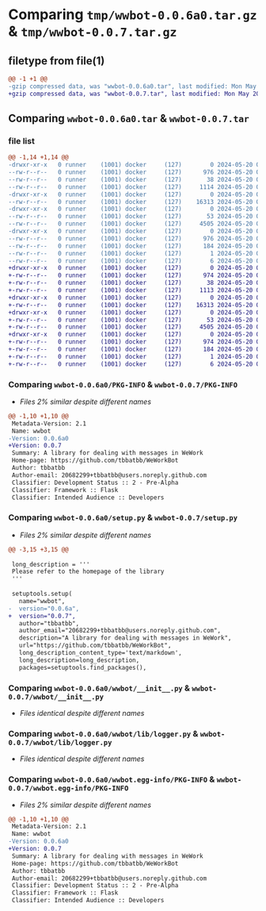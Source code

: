 # Comparing `tmp/wwbot-0.0.6a0.tar.gz` & `tmp/wwbot-0.0.7.tar.gz`

## filetype from file(1)

```diff
@@ -1 +1 @@
-gzip compressed data, was "wwbot-0.0.6a0.tar", last modified: Mon May 20 02:22:17 2024, max compression
+gzip compressed data, was "wwbot-0.0.7.tar", last modified: Mon May 20 02:43:32 2024, max compression
```

## Comparing `wwbot-0.0.6a0.tar` & `wwbot-0.0.7.tar`

### file list

```diff
@@ -1,14 +1,14 @@
-drwxr-xr-x   0 runner    (1001) docker     (127)        0 2024-05-20 02:22:17.640107 wwbot-0.0.6a0/
--rw-r--r--   0 runner    (1001) docker     (127)      976 2024-05-20 02:22:17.640107 wwbot-0.0.6a0/PKG-INFO
--rw-r--r--   0 runner    (1001) docker     (127)       38 2024-05-20 02:22:17.640107 wwbot-0.0.6a0/setup.cfg
--rw-r--r--   0 runner    (1001) docker     (127)     1114 2024-05-20 02:22:09.000000 wwbot-0.0.6a0/setup.py
-drwxr-xr-x   0 runner    (1001) docker     (127)        0 2024-05-20 02:22:17.640107 wwbot-0.0.6a0/wwbot/
--rw-r--r--   0 runner    (1001) docker     (127)    16313 2024-05-20 02:22:09.000000 wwbot-0.0.6a0/wwbot/__init__.py
-drwxr-xr-x   0 runner    (1001) docker     (127)        0 2024-05-20 02:22:17.640107 wwbot-0.0.6a0/wwbot/lib/
--rw-r--r--   0 runner    (1001) docker     (127)       53 2024-05-20 02:22:09.000000 wwbot-0.0.6a0/wwbot/lib/__init__.py
--rw-r--r--   0 runner    (1001) docker     (127)     4505 2024-05-20 02:22:09.000000 wwbot-0.0.6a0/wwbot/lib/logger.py
-drwxr-xr-x   0 runner    (1001) docker     (127)        0 2024-05-20 02:22:17.640107 wwbot-0.0.6a0/wwbot.egg-info/
--rw-r--r--   0 runner    (1001) docker     (127)      976 2024-05-20 02:22:17.000000 wwbot-0.0.6a0/wwbot.egg-info/PKG-INFO
--rw-r--r--   0 runner    (1001) docker     (127)      184 2024-05-20 02:22:17.000000 wwbot-0.0.6a0/wwbot.egg-info/SOURCES.txt
--rw-r--r--   0 runner    (1001) docker     (127)        1 2024-05-20 02:22:17.000000 wwbot-0.0.6a0/wwbot.egg-info/dependency_links.txt
--rw-r--r--   0 runner    (1001) docker     (127)        6 2024-05-20 02:22:17.000000 wwbot-0.0.6a0/wwbot.egg-info/top_level.txt
+drwxr-xr-x   0 runner    (1001) docker     (127)        0 2024-05-20 02:43:32.185217 wwbot-0.0.7/
+-rw-r--r--   0 runner    (1001) docker     (127)      974 2024-05-20 02:43:32.185217 wwbot-0.0.7/PKG-INFO
+-rw-r--r--   0 runner    (1001) docker     (127)       38 2024-05-20 02:43:32.185217 wwbot-0.0.7/setup.cfg
+-rw-r--r--   0 runner    (1001) docker     (127)     1113 2024-05-20 02:43:24.000000 wwbot-0.0.7/setup.py
+drwxr-xr-x   0 runner    (1001) docker     (127)        0 2024-05-20 02:43:32.181217 wwbot-0.0.7/wwbot/
+-rw-r--r--   0 runner    (1001) docker     (127)    16313 2024-05-20 02:43:24.000000 wwbot-0.0.7/wwbot/__init__.py
+drwxr-xr-x   0 runner    (1001) docker     (127)        0 2024-05-20 02:43:32.185217 wwbot-0.0.7/wwbot/lib/
+-rw-r--r--   0 runner    (1001) docker     (127)       53 2024-05-20 02:43:24.000000 wwbot-0.0.7/wwbot/lib/__init__.py
+-rw-r--r--   0 runner    (1001) docker     (127)     4505 2024-05-20 02:43:24.000000 wwbot-0.0.7/wwbot/lib/logger.py
+drwxr-xr-x   0 runner    (1001) docker     (127)        0 2024-05-20 02:43:32.185217 wwbot-0.0.7/wwbot.egg-info/
+-rw-r--r--   0 runner    (1001) docker     (127)      974 2024-05-20 02:43:32.000000 wwbot-0.0.7/wwbot.egg-info/PKG-INFO
+-rw-r--r--   0 runner    (1001) docker     (127)      184 2024-05-20 02:43:32.000000 wwbot-0.0.7/wwbot.egg-info/SOURCES.txt
+-rw-r--r--   0 runner    (1001) docker     (127)        1 2024-05-20 02:43:32.000000 wwbot-0.0.7/wwbot.egg-info/dependency_links.txt
+-rw-r--r--   0 runner    (1001) docker     (127)        6 2024-05-20 02:43:32.000000 wwbot-0.0.7/wwbot.egg-info/top_level.txt
```

### Comparing `wwbot-0.0.6a0/PKG-INFO` & `wwbot-0.0.7/PKG-INFO`

 * *Files 2% similar despite different names*

```diff
@@ -1,10 +1,10 @@
 Metadata-Version: 2.1
 Name: wwbot
-Version: 0.0.6a0
+Version: 0.0.7
 Summary: A library for dealing with messages in WeWork
 Home-page: https://github.com/tbbatbb/WeWorkBot
 Author: tbbatbb
 Author-email: 20682299+tbbatbb@users.noreply.github.com
 Classifier: Development Status :: 2 - Pre-Alpha
 Classifier: Framework :: Flask
 Classifier: Intended Audience :: Developers
```

### Comparing `wwbot-0.0.6a0/setup.py` & `wwbot-0.0.7/setup.py`

 * *Files 2% similar despite different names*

```diff
@@ -3,15 +3,15 @@
 
 long_description = '''
 Please refer to the homepage of the library
 '''
 
 setuptools.setup(
   name="wwbot",
-  version="0.0.6a",
+  version="0.0.7",
   author="tbbatbb",
   author_email="20682299+tbbatbb@users.noreply.github.com",
   description="A library for dealing with messages in WeWork",
   url="https://github.com/tbbatbb/WeWorkBot",
   long_description_content_type='text/markdown',
   long_description=long_description,
   packages=setuptools.find_packages(),
```

### Comparing `wwbot-0.0.6a0/wwbot/__init__.py` & `wwbot-0.0.7/wwbot/__init__.py`

 * *Files identical despite different names*

### Comparing `wwbot-0.0.6a0/wwbot/lib/logger.py` & `wwbot-0.0.7/wwbot/lib/logger.py`

 * *Files identical despite different names*

### Comparing `wwbot-0.0.6a0/wwbot.egg-info/PKG-INFO` & `wwbot-0.0.7/wwbot.egg-info/PKG-INFO`

 * *Files 2% similar despite different names*

```diff
@@ -1,10 +1,10 @@
 Metadata-Version: 2.1
 Name: wwbot
-Version: 0.0.6a0
+Version: 0.0.7
 Summary: A library for dealing with messages in WeWork
 Home-page: https://github.com/tbbatbb/WeWorkBot
 Author: tbbatbb
 Author-email: 20682299+tbbatbb@users.noreply.github.com
 Classifier: Development Status :: 2 - Pre-Alpha
 Classifier: Framework :: Flask
 Classifier: Intended Audience :: Developers
```

